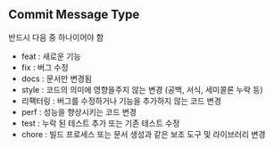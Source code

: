## Commit Message Type
반드시 다음 중 하나이어야 함

* feat : 새로운 기능
* fix : 버그 수정
* docs : 문서만 변경됨
* style : 코드의 의미에 영향을주지 않는 변경 (공백, 서식, 세미콜론 누락 등)
* 리팩터링 : 버그를 수정하거나 기능을 추가하지 않는 코드 변경
* perf : 성능을 향상시키는 코드 변경
* test : 누락 된 테스트 추가 또는 기존 테스트 수정
* chore : 빌드 프로세스 또는 문서 생성과 같은 보조 도구 및 라이브러리 변경